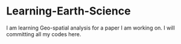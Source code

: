 # Learning-Earth-Science
I am learning Geo-spatial analysis for a paper I am working on. I will committing all my codes here.
